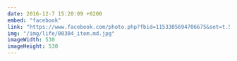 ```yaml
---
date: 2016-12-7 15:20:09 +0200
embed: "facebook"
link: "https://www.facebook.com/photo.php?fbid=1153305694706675&set=t.502032423&type=3&theater"
img: "/img/life/00304_item.md.jpg"
imageWidth: 530
imageHeight: 530
---
```

